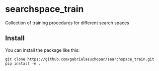 # searchspace_train
Collection of training procedures for different search spaces

## Install
You can install the package like this:
```
git clone https://github.com/gabrielasuchopar/searchspace_train.git
pip install -e .
```
